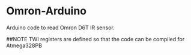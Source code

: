 # Omron-Arduino
Arduino code to read Omron D6T IR sensor.

##NOTE
TWI registers are defined so that the code can be compiled for Atmega328PB
